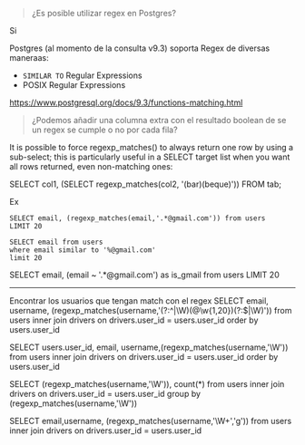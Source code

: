 > ¿Es posible utilizar regex en Postgres?

Si

Postgres (al momento de la consulta v9.3) soporta Regex de diversas maneraas:

+ `SIMILAR TO` Regular Expressions
+ POSIX Regular Expressions

https://www.postgresql.org/docs/9.3/functions-matching.html

> ¿Podemos añadir una columna extra con el resultado boolean de se un regex se cumple o no por cada fila?

It is possible to force regexp_matches() to always return one row by using a sub-select; this is particularly useful in a SELECT target list when you want all rows returned, even non-matching ones:

SELECT col1, (SELECT regexp_matches(col2, '(bar)(beque)')) FROM tab;


Ex
```psql
SELECT email, (regexp_matches(email,'.*@gmail.com')) from users
LIMIT 20
```
```
SELECT email from users
where email similar to '%@gmail.com' 
limit 20
```

SELECT email, (email ~ '.*@gmail.com') as is_gmail from users
LIMIT 20


---

Encontrar los usuarios que tengan match con el regex
SELECT email, username, (regexp_matches(username,'(?:^|\W)(@\w{1,20})(?:$|\W)')) from users
inner join drivers on drivers.user_id  = users.user_id
order by users.user_id						



SELECT users.user_id, email, username,(regexp_matches(username,'\W')) from users
inner join drivers on drivers.user_id  = users.user_id
order by users.user_id						


SELECT (regexp_matches(username,'\W')), count(*) from users
inner join drivers on drivers.user_id  = users.user_id
group by (regexp_matches(username,'\W'))


SELECT email,username, (regexp_matches(username,'\W+','g')) from users
inner join drivers on drivers.user_id  = users.user_id


